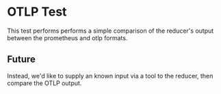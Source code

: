 # OTLP Test
This test performs performs a simple comparison of the reducer's output between the prometheus and otlp formats.  
## Future
Instead, we'd like to supply an known input via a tool to the reducer, then compare the OTLP output.
